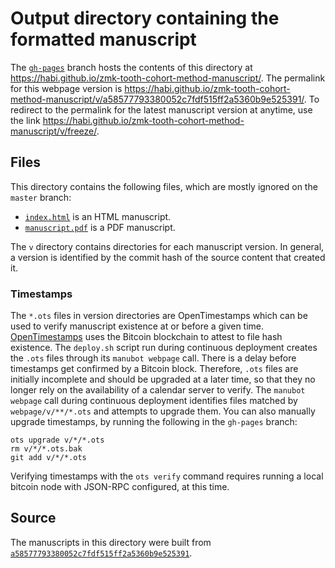 # Output directory containing the formatted manuscript

The [`gh-pages`](https://github.com/habi/zmk-tooth-cohort-method-manuscript/tree/gh-pages) branch hosts the contents of this directory at <https://habi.github.io/zmk-tooth-cohort-method-manuscript/>.
The permalink for this webpage version is <https://habi.github.io/zmk-tooth-cohort-method-manuscript/v/a58577793380052c7fdf515ff2a5360b9e525391/>.
To redirect to the permalink for the latest manuscript version at anytime, use the link <https://habi.github.io/zmk-tooth-cohort-method-manuscript/v/freeze/>.

## Files

This directory contains the following files, which are mostly ignored on the `master` branch:

+ [`index.html`](index.html) is an HTML manuscript.
+ [`manuscript.pdf`](manuscript.pdf) is a PDF manuscript.

The `v` directory contains directories for each manuscript version.
In general, a version is identified by the commit hash of the source content that created it.

### Timestamps

The `*.ots` files in version directories are OpenTimestamps which can be used to verify manuscript existence at or before a given time.
[OpenTimestamps](https://opentimestamps.org/) uses the Bitcoin blockchain to attest to file hash existence.
The `deploy.sh` script run during continuous deployment creates the `.ots` files through its `manubot webpage` call.
There is a delay before timestamps get confirmed by a Bitcoin block.
Therefore, `.ots` files are initially incomplete and should be upgraded at a later time, so that they no longer rely on the availability of a calendar server to verify.
The `manubot webpage` call during continuous deployment identifies files matched by `webpage/v/**/*.ots` and attempts to upgrade them.
You can also manually upgrade timestamps, by running the following in the `gh-pages` branch:

```shell
ots upgrade v/*/*.ots
rm v/*/*.ots.bak
git add v/*/*.ots
```

Verifying timestamps with the `ots verify` command requires running a local bitcoin node with JSON-RPC configured, at this time.

## Source

The manuscripts in this directory were built from
[`a58577793380052c7fdf515ff2a5360b9e525391`](https://github.com/habi/zmk-tooth-cohort-method-manuscript/commit/a58577793380052c7fdf515ff2a5360b9e525391).
